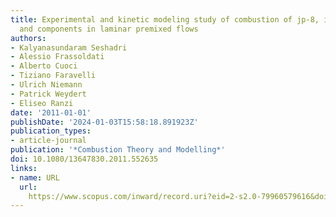 ```yaml
---
title: Experimental and kinetic modeling study of combustion of jp-8, its surrogates
  and components in laminar premixed flows
authors:
- Kalyanasundaram Seshadri
- Alessio Frassoldati
- Alberto Cuoci
- Tiziano Faravelli
- Ulrich Niemann
- Patrick Weydert
- Eliseo Ranzi
date: '2011-01-01'
publishDate: '2024-01-03T15:58:18.891923Z'
publication_types:
- article-journal
publication: '*Combustion Theory and Modelling*'
doi: 10.1080/13647830.2011.552635
links:
- name: URL
  url: 
    https://www.scopus.com/inward/record.uri?eid=2-s2.0-79960579616&doi=10.1080%2f13647830.2011.552635&partnerID=40&md5=54258bb52b8613f5fd66056b5049bc06
---
```

